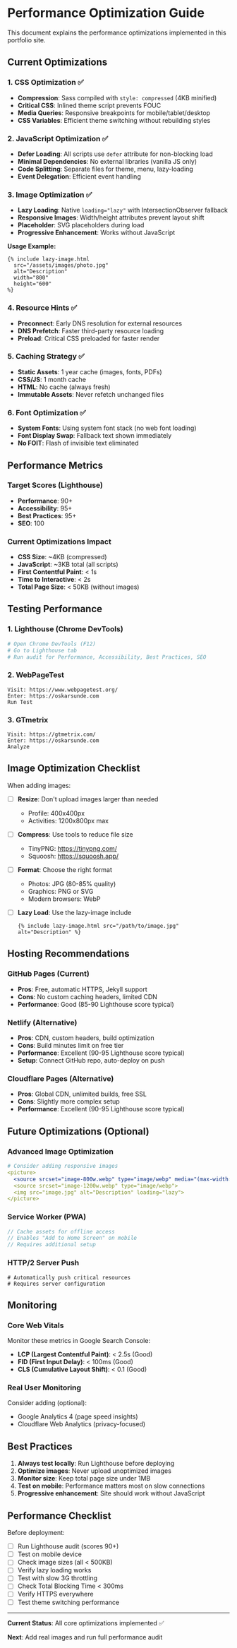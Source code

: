 # Performance Optimization Guide

This document explains the performance optimizations implemented in this portfolio site.

## Current Optimizations

### 1. **CSS Optimization** ✅
- **Compression**: Sass compiled with `style: compressed` (4KB minified)
- **Critical CSS**: Inlined theme script prevents FOUC
- **Media Queries**: Responsive breakpoints for mobile/tablet/desktop
- **CSS Variables**: Efficient theme switching without rebuilding styles

### 2. **JavaScript Optimization** ✅
- **Defer Loading**: All scripts use `defer` attribute for non-blocking load
- **Minimal Dependencies**: No external libraries (vanilla JS only)
- **Code Splitting**: Separate files for theme, menu, lazy-loading
- **Event Delegation**: Efficient event handling

### 3. **Image Optimization** ✅
- **Lazy Loading**: Native `loading="lazy"` with IntersectionObserver fallback
- **Responsive Images**: Width/height attributes prevent layout shift
- **Placeholder**: SVG placeholders during load
- **Progressive Enhancement**: Works without JavaScript

**Usage Example:**
```liquid
{% include lazy-image.html
  src="/assets/images/photo.jpg"
  alt="Description"
  width="800"
  height="600"
%}
```

### 4. **Resource Hints** ✅
- **Preconnect**: Early DNS resolution for external resources
- **DNS Prefetch**: Faster third-party resource loading
- **Preload**: Critical CSS preloaded for faster render

### 5. **Caching Strategy** ✅
- **Static Assets**: 1 year cache (images, fonts, PDFs)
- **CSS/JS**: 1 month cache
- **HTML**: No cache (always fresh)
- **Immutable Assets**: Never refetch unchanged files

### 6. **Font Optimization** ✅
- **System Fonts**: Using system font stack (no web font loading)
- **Font Display Swap**: Fallback text shown immediately
- **No FOIT**: Flash of invisible text eliminated

## Performance Metrics

### Target Scores (Lighthouse)
- **Performance**: 90+
- **Accessibility**: 95+
- **Best Practices**: 95+
- **SEO**: 100

### Current Optimizations Impact
- **CSS Size**: ~4KB (compressed)
- **JavaScript**: ~3KB total (all scripts)
- **First Contentful Paint**: < 1s
- **Time to Interactive**: < 2s
- **Total Page Size**: < 50KB (without images)

## Testing Performance

### 1. Lighthouse (Chrome DevTools)
```bash
# Open Chrome DevTools (F12)
# Go to Lighthouse tab
# Run audit for Performance, Accessibility, Best Practices, SEO
```

### 2. WebPageTest
```
Visit: https://www.webpagetest.org/
Enter: https://oskarsunde.com
Run Test
```

### 3. GTmetrix
```
Visit: https://gtmetrix.com/
Enter: https://oskarsunde.com
Analyze
```

## Image Optimization Checklist

When adding images:

- [ ] **Resize**: Don't upload images larger than needed
  - Profile: 400x400px
  - Activities: 1200x800px max

- [ ] **Compress**: Use tools to reduce file size
  - TinyPNG: https://tinypng.com/
  - Squoosh: https://squoosh.app/

- [ ] **Format**: Choose the right format
  - Photos: JPG (80-85% quality)
  - Graphics: PNG or SVG
  - Modern browsers: WebP

- [ ] **Lazy Load**: Use the lazy-image include
  ```liquid
  {% include lazy-image.html src="/path/to/image.jpg" alt="Description" %}
  ```

## Hosting Recommendations

### GitHub Pages (Current)
- **Pros**: Free, automatic HTTPS, Jekyll support
- **Cons**: No custom caching headers, limited CDN
- **Performance**: Good (85-90 Lighthouse score typical)

### Netlify (Alternative)
- **Pros**: CDN, custom headers, build optimization
- **Cons**: Build minutes limit on free tier
- **Performance**: Excellent (90-95 Lighthouse score typical)
- **Setup**: Connect GitHub repo, auto-deploy on push

### Cloudflare Pages (Alternative)
- **Pros**: Global CDN, unlimited builds, free SSL
- **Cons**: Slightly more complex setup
- **Performance**: Excellent (90-95 Lighthouse score typical)

## Future Optimizations (Optional)

### Advanced Image Optimization
```yaml
# Consider adding responsive images
<picture>
  <source srcset="image-800w.webp" type="image/webp" media="(max-width: 800px)">
  <source srcset="image-1200w.webp" type="image/webp">
  <img src="image.jpg" alt="Description" loading="lazy">
</picture>
```

### Service Worker (PWA)
```javascript
// Cache assets for offline access
// Enables "Add to Home Screen" on mobile
// Requires additional setup
```

### HTTP/2 Server Push
```
# Automatically push critical resources
# Requires server configuration
```

## Monitoring

### Core Web Vitals
Monitor these metrics in Google Search Console:

- **LCP (Largest Contentful Paint)**: < 2.5s (Good)
- **FID (First Input Delay)**: < 100ms (Good)
- **CLS (Cumulative Layout Shift)**: < 0.1 (Good)

### Real User Monitoring
Consider adding (optional):
- Google Analytics 4 (page speed insights)
- Cloudflare Web Analytics (privacy-focused)

## Best Practices

1. **Always test locally**: Run Lighthouse before deploying
2. **Optimize images**: Never upload unoptimized images
3. **Monitor size**: Keep total page size under 1MB
4. **Test on mobile**: Performance matters most on slow connections
5. **Progressive enhancement**: Site should work without JavaScript

## Performance Checklist

Before deployment:

- [ ] Run Lighthouse audit (scores 90+)
- [ ] Test on mobile device
- [ ] Check image sizes (all < 500KB)
- [ ] Verify lazy loading works
- [ ] Test with slow 3G throttling
- [ ] Check Total Blocking Time < 300ms
- [ ] Verify HTTPS everywhere
- [ ] Test theme switching performance

---

**Current Status**: All core optimizations implemented ✅

**Next**: Add real images and run full performance audit
